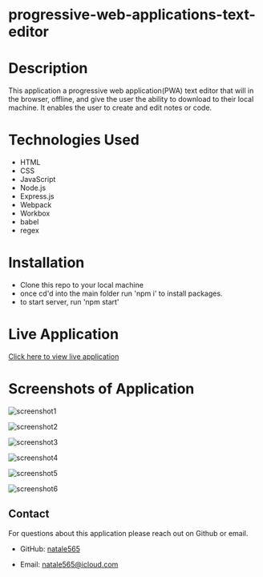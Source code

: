 # progressive-web-applications-text-editor

# Description

This application a progressive web application(PWA) text editor that will in the browser, offline, and give the user the ability to download to their local machine. It enables the user to create and edit notes or code. 

# Technologies Used

- HTML
- CSS
- JavaScript
- Node.js
- Express.js
- Webpack
- Workbox
- babel
- regex

# Installation

- Clone this repo to your local machine
- once cd'd into the main folder run 'npm i' to install packages. 
- to start server, run 'npm start'


# Live Application

[Click here to view live application](https://progressive-web-applications-text-editor-w2ba.onrender.com)

# Screenshots of Application

![screenshot1](/progressive-web-applications-text-editor/assets/images1/Screenshot%202024-10-09%20at%204.22.27 PM.png)

![screenshot2](/progressive-web-applications-text-editor/assets/images1/Screenshot%202024-10-09%20at%204.22.34 PM.png)

![screenshot3](/progressive-web-applications-text-editor/assets/images1/Screenshot%202024-10-09%20at%204.22.41 PM.png)

![screenshot4](/progressive-web-applications-text-editor/assets/images1/Screenshot%202024-10-09%20at%204.23.22 PM.png)

![screenshot5](/progressive-web-applications-text-editor/assets/images1/Screenshot%202024-10-09%20at%204.24.07 PM.png)

![screenshot6](/progressive-web-applications-text-editor/assets/images1/Screenshot%202024-10-09%20at%204.43.38 PM.png)

## Contact

For questions about this application please reach out on Github or email.

- GitHub: [natale565](https://github.com/natale565)

- Email: [natale565@icloud.com](mailto:natale565@icloud.com)
